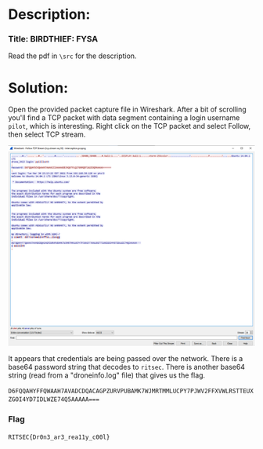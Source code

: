 # Description:

### Title: BIRDTHIEF: FYSA

Read the pdf in `\src` for the description.

# Solution:

Open the provided packet capture file in Wireshark. After a bit of scrolling you'll find a TCP packet with data segment containing a login username `pilot`, which is interesting. Right click on the TCP packet and select Follow, then select TCP stream.

![black-tul1p](/RITSEC-2021/forensics/BIRDTHIEF-interception/solve/pca.png)

It appears that credentials are being passed over the network. There is a base64 password string that decodes to `ritsec`. There is another base64 string (read from a "droneinfo.log" file) that gives us the flag.  

`D6FQQAHYFFQWAAH7AVADCDQACAGPZURVPUBAMK7WJMRTMMLUCPY7PJWV2FFXVWLRSTTEUXZGOI4YD7IDLWZE74Q5AAAAA===`

### Flag

`RITSEC{Dr0n3_ar3_rea11y_c00l}`

